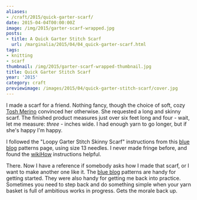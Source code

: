 ```yaml
---
aliases:
- /craft/2015/quick-garter-scarf/
date: 2015-04-04T00:00:00Z
image: /img/2015/garter-scarf-wrapped.jpg
posts:
- title: A Quick Garter Stitch Scarf
  url: /marginalia/2015/04/04_quick-garter-scarf.html
tags:
- knitting
- scarf
thumbnail: /img/2015/garter-scarf-wrapped-thumbnail.jpg
title: Quick Garter Stitch Scarf
year: '2015'
category: craft
previewimage: /images/2015/04/quick-garter-stitch-scarf/cover.jpg
---
```

[wikiHow]: http://www.wikihow.com/Add-Fringe-to-a-Crochet-or-Knit-Project
[blue blog]: http://alison.knitsmiths.us/pattern_beginners_scarves.html
[Tosh Merino]: http://madelinetosh.com/store/index.php/yarns/tosh-merino.html
I made a scarf for a friend. Nothing fancy, though the choice of soft, cozy [Tosh Merino][] convinced her
otherwise. She requested a long and skinny scarf. The finished product measures just over six feet long and
four - wait, let me measure: *three* -  inches
wide. I had enough yarn to go longer, but if she's happy I'm happy.
<!-- TEASER_END -->

I followed the "Loopy Garter Stitch Skinny Scarf" instructions from this [blue blog][] patterns page, using
size 13 needles. I never made fringe before, and found the [wikiHow][] instructions helpful.

There. Now I have a reference if somebody asks how I made that scarf, or I want to make another one like
it. The [blue blog][] patterns are handy for getting started. They were also handy for getting me back into
practice. Sometimes you need to step back and do something simple when your yarn basket is full of ambitious
works in progress. Gets the morale back up.

